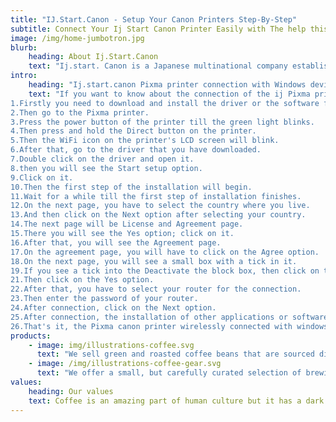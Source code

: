 ```yaml
---
title: "IJ.Start.Canon - Setup Your Canon Printers Step-By-Step"
subtitle: Connect Your Ij Start Canon Printer Easily with The help this easy guide.
image: /img/home-jumbotron.jpg
blurb:
    heading: About Ij.Start.Canon
    text: "Ij.start. Canon is a Japanese multinational company established in 1937, and since then, it has made a progressive development in the field of electronics. A printer is also one of these electronic gadgets. Printers work enormously to convert soft copies into hard by printing on paper using ink. There are two types of printers, i.e., laserjet and inkjet. Inkjet is the printer that works on liquid ink. So they are delicate and are designed for more significant and soft work, which means that they are not designed for heavy work."
intro:
    heading: "Ij.start.canon Pixma printer connection with Windows devices wirelessly"
    text: "If you want to know about the connection of the ij Pixma printer to the windows devices wirelessly, then follow the process below;
1.Firstly you need to download and install the driver or the software for your windows device.
2.Then go to the Pixma printer.
3.Press the power button of the printer till the green light blinks.
4.Then press and hold the Direct button on the printer.
5.Then the WiFi icon on the printer's LCD screen will blink.
6.After that, go to the driver that you have downloaded.
7.Double click on the driver and open it.
8.then you will see the Start setup option.
9.Click on it.
10.Then the first step of the installation will begin.
11.Wait for a while till the first step of installation finishes.
12.On the next page, you have to select the country where you live.
13.And then click on the Next option after selecting your country.
14.The next page will be License and Agreement page.
15.There you will see the Yes option; click on it.
16.After that, you will see the Agreement page.
17.On the agreement page, you will have to click on the Agree option.
18.On the next page, you will see a small box with a tick in it.
19.If you see a tick into the Deactivate the block box, then click on the Next option.
21.Then click on the Yes option.
22.After that, you have to select your router for the connection.
23.Then enter the password of your router.
24.After connection, click on the Next option.
25.After connection, the installation of other applications or software will begin.
26.That's it, the Pixma canon printer wirelessly connected with windows devices using the driver is successful."
products:
    - image: img/illustrations-coffee.svg
      text: "We sell green and roasted coffee beans that are sourced directly from independent farmers and farm cooperatives. We’re proud to offer a variety of coffee beans grown with great care for the environment and local communities. Check our post or contact us directly for current availability."
    - image: /img/illustrations-coffee-gear.svg
      text: "We offer a small, but carefully curated selection of brewing gear and tools for every taste and experience level. No matter if you roast your own beans or just bought your first french press, you’ll find a gadget to fall in love with in our shop."
values:
    heading: Our values
    text: Coffee is an amazing part of human culture but it has a dark side too – one of colonialism and mindless abuse of natural resources and human lives. We want to turn this around and return the coffee trade to the drink’s exhilarating, empowering and unifying nature.
---
```


